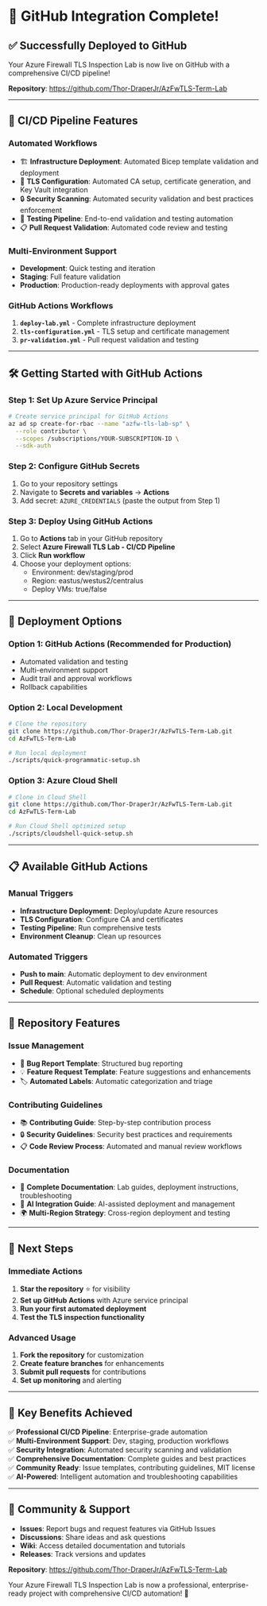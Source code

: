 # 🚀 GitHub Integration Complete!

## ✅ Successfully Deployed to GitHub

Your Azure Firewall TLS Inspection Lab is now live on GitHub with a comprehensive CI/CD pipeline!

**Repository**: https://github.com/Thor-DraperJr/AzFwTLS-Term-Lab

---

## 🔄 CI/CD Pipeline Features

### **Automated Workflows**
- 🏗️ **Infrastructure Deployment**: Automated Bicep template validation and deployment
- 🔐 **TLS Configuration**: Automated CA setup, certificate generation, and Key Vault integration
- 🔒 **Security Scanning**: Automated security validation and best practices enforcement
- 🧪 **Testing Pipeline**: End-to-end validation and testing automation
- 📋 **Pull Request Validation**: Automated code review and testing

### **Multi-Environment Support**
- **Development**: Quick testing and iteration
- **Staging**: Full feature validation
- **Production**: Production-ready deployments with approval gates

### **GitHub Actions Workflows**
1. **`deploy-lab.yml`** - Complete infrastructure deployment
2. **`tls-configuration.yml`** - TLS setup and certificate management
3. **`pr-validation.yml`** - Pull request validation and testing

---

## 🛠️ Getting Started with GitHub Actions

### **Step 1: Set Up Azure Service Principal**
```bash
# Create service principal for GitHub Actions
az ad sp create-for-rbac --name "azfw-tls-lab-sp" \
  --role contributor \
  --scopes /subscriptions/YOUR-SUBSCRIPTION-ID \
  --sdk-auth
```

### **Step 2: Configure GitHub Secrets**
1. Go to your repository settings
2. Navigate to **Secrets and variables** → **Actions**
3. Add secret: `AZURE_CREDENTIALS` (paste the output from Step 1)

### **Step 3: Deploy Using GitHub Actions**
1. Go to **Actions** tab in your GitHub repository
2. Select **Azure Firewall TLS Lab - CI/CD Pipeline**
3. Click **Run workflow**
4. Choose your deployment options:
   - Environment: dev/staging/prod
   - Region: eastus/westus2/centralus
   - Deploy VMs: true/false

---

## 🚀 Deployment Options

### **Option 1: GitHub Actions (Recommended for Production)**
- Automated validation and testing
- Multi-environment support
- Audit trail and approval workflows
- Rollback capabilities

### **Option 2: Local Development**
```bash
# Clone the repository
git clone https://github.com/Thor-DraperJr/AzFwTLS-Term-Lab.git
cd AzFwTLS-Term-Lab

# Run local deployment
./scripts/quick-programmatic-setup.sh
```

### **Option 3: Azure Cloud Shell**
```bash
# Clone in Cloud Shell
git clone https://github.com/Thor-DraperJr/AzFwTLS-Term-Lab.git
cd AzFwTLS-Term-Lab

# Run Cloud Shell optimized setup
./scripts/cloudshell-quick-setup.sh
```

---

## 📋 Available GitHub Actions

### **Manual Triggers**
- **Infrastructure Deployment**: Deploy/update Azure resources
- **TLS Configuration**: Configure CA and certificates
- **Testing Pipeline**: Run comprehensive tests
- **Environment Cleanup**: Clean up resources

### **Automated Triggers**
- **Push to main**: Automatic deployment to dev environment
- **Pull Request**: Automatic validation and testing
- **Schedule**: Optional scheduled deployments

---

## 🔧 Repository Features

### **Issue Management**
- 🐛 **Bug Report Template**: Structured bug reporting
- 💡 **Feature Request Template**: Feature suggestions and enhancements
- 🏷️ **Automated Labels**: Automatic categorization and triage

### **Contributing Guidelines**
- 📚 **Contributing Guide**: Step-by-step contribution process
- 🔒 **Security Guidelines**: Security best practices and requirements
- 📋 **Code Review Process**: Automated and manual review workflows

### **Documentation**
- 📖 **Complete Documentation**: Lab guides, deployment instructions, troubleshooting
- 🤖 **AI Integration Guide**: AI-assisted deployment and management
- 🌍 **Multi-Region Strategy**: Cross-region deployment and testing

---

## 🎯 Next Steps

### **Immediate Actions**
1. **Star the repository** ⭐ for visibility
2. **Set up GitHub Actions** with Azure service principal
3. **Run your first automated deployment**
4. **Test the TLS inspection functionality**

### **Advanced Usage**
1. **Fork the repository** for customization
2. **Create feature branches** for enhancements
3. **Submit pull requests** for contributions
4. **Set up monitoring** and alerting

---

## 🌟 Key Benefits Achieved

✅ **Professional CI/CD Pipeline**: Enterprise-grade automation  
✅ **Multi-Environment Support**: Dev, staging, production workflows  
✅ **Security Integration**: Automated security scanning and validation  
✅ **Comprehensive Documentation**: Complete guides and best practices  
✅ **Community Ready**: Issue templates, contributing guidelines, MIT license  
✅ **AI-Powered**: Intelligent automation and troubleshooting capabilities  

---

## 🤝 Community & Support

- **Issues**: Report bugs and request features via GitHub Issues
- **Discussions**: Share ideas and ask questions
- **Wiki**: Access detailed documentation and tutorials
- **Releases**: Track versions and updates

**Repository**: https://github.com/Thor-DraperJr/AzFwTLS-Term-Lab

Your Azure Firewall TLS Inspection Lab is now a professional, enterprise-ready project with comprehensive CI/CD automation! 🚀
